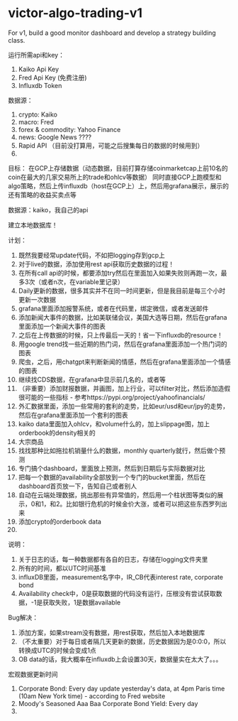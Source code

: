 # victor-algo-trading-v1
 For v1, build a good monitor dashboard and develop a strategy building class.

运行所需api和key：
1. Kaiko Api Key
2. Fred Api Key (免费注册)
3. Influxdb Token

数据源：
1. crypto: Kaiko
2. macro: Fred
3. forex & commodity: Yahoo Finance
4. news: Google News ????
5. Rapid API （目前没打算用，可能之后搜集每日的数据的时候用到）
6. 

目标：
在GCP上存储数据（动态数据，目前打算存储coinmarketcap上前10名的coin在最大的几家交易所上的trade和ohlcv等数据）
同时直接GCP上跑模型和algo策略，然后上传influxdb（host在GCP上）上，然后用grafana展示，展示的还有策略的收益买卖点等

数据源：kaiko，我自己的api

建立本地数据库！


计划：
1. 既然我要经常update代码，不如把logging存到gcp上
2. 对于live的数据，添加使用rest api获取历史数据的过程！
3. 在所有call api的时候，都要添加try然后在里面加入如果失败则再跑一次，最多3次（或者n次，在variable里记录） 
4. Daily更新的数据，很多其实并不在同一时间更新，但是我目前是每三个小时更新一次数据
5. grafana里面添加报警系统，或者在代码里，绑定微信，或者发送邮件
6. 添加新闻大事件的数据，比如美联储会议，美国大选等日期，然后在grafana里面添加一个新闻大事件的图表
7. 之后在上传数据的时候，只上传最后一天的！省一下influxdb的resource！
8. 用google trend找一些近期的热门词，然后在grafana里面添加一个热门词的图表
9. 爬虫，之后，用chatgpt来判断新闻的情感，然后在grafana里面添加一个情感的图表
10. 继续找CDS数据，在grafana中显示前几名的，或者等
11. （非重要）添加财报数据，并画图，加上行业，可以filter对比，然后添加造假很可能的一些指标 - 参考https://pypi.org/project/yahoofinancials/
12. 外汇数据里面，添加一些常用的套利的走势，比如eur/usd和eur/jpy的走势，然后在grafana里面添加一个套利的图表
13. kaiko data里面加入ohlcv，和volume什么的，加上slippage图，加上orderbook的density相关的
14. 大宗商品
15. 找找那种比如拖拉机销量什么的数据，monthly quarterly就行，然后做个预测
16. 专门搞个dashboard，里面放上预测，然后到日期后与实际数据对比
17. 把每一个数据的availability全部放到一个专门的bucket里面，然后在dashboard首页放一下，告知自己或者别人
18. 自动在云端处理数据，挑出那些有异常值的，然后用一个柱状图等类似的展示，0和1，和2。比如银行危机的时候金价大涨，或者可以把这些东西罗列出来
19. 添加crypto的orderbook data
20. 


说明：
1. 关于日志的话，每一种数据都有各自的日志，存储在logging文件夹里
2. 所有的时间，都以UTC时间基准
3. influxDB里面，measurement名字中，IR_CB代表interest rate, corporate bond
4. Availability check中，0是获取数据的代码没有运行，压根没有尝试获取数据，-1是获取失败，1是数据available


Bug解决：
1. 添加方案，如果stream没有数据，用rest获取，然后加入本地数据库
2. （不太重要）对于每日或者隔几天更新的数据，历史数据因为是0:0:0，所以转换成UTC的时候会变成1点
3. OB data的话，我大概率在influxdb上会设置30天，数据量实在太大了。。。


宏观数据更新时间
1. Corporate Bond: Every day update yesterday's data, at 4pm Paris time (10am New York time) - according to Fred website
2. Moody's Seasoned Aaa Baa Corporate Bond Yield: Every day
3. 